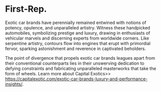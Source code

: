 # First-Rep.
Exotic car brands have perennially remained entwined with notions of potency, opulence, and unparalleled artistry. Witness these handpicked automobiles, symbolizing prestige and luxury, drawing in enthusiasts of vehicular marvels and discerning experts from worldwide corners. Like serpentine artistry, contours flow into engines that erupt with primordial fervor, sparking astonishment and reverence in captivated beholders.

The point of divergence that propels exotic car brands leagues apart from their conventional counterparts lies in their unswerving dedication to defying constraints and fabricating unparalleled masterworks that take the form of wheels.
Learn more about Capital Exotics>> https://capitalexotic.com/exotic-car-brands-luxury-and-performance-insights/.
